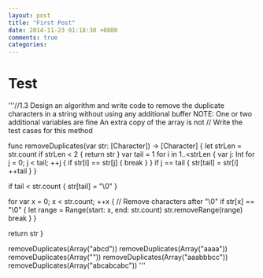 ```yaml
---
layout: post
title: "First Post"
date: 2014-11-23 01:18:30 +0800
comments: true
categories: 
---
```


Test
=========
'''//1.3 Design an algorithm and write code to remove the duplicate characters in a string without using any additional buffer NOTE: One or two additional variables are fine An extra copy of the array is not
//  Write the test cases for this method

func removeDuplicates(var str: [Character]) -> [Character] {
let strLen = str.count
if strLen < 2 {
return str
}
var tail = 1
for i in 1..<strLen {
var j: Int
for j = 0; j < tail; ++j {
if str[i] == str[j] {
break
}
}
if j == tail {
str[tail] = str[i]
++tail
}
}

if tail < str.count {
str[tail] = "\0"
}


for var x = 0; x < str.count; ++x {     // Remove characters after "\0"
if str[x] == "\0" {
let range = Range(start: x, end: str.count)
str.removeRange(range)
break
}
}

return str
}

removeDuplicates(Array("abcd"))
removeDuplicates(Array("aaaa"))
removeDuplicates(Array(""))
removeDuplicates(Array("aaabbbcc"))
removeDuplicates(Array("abcabcabc"))
'''


